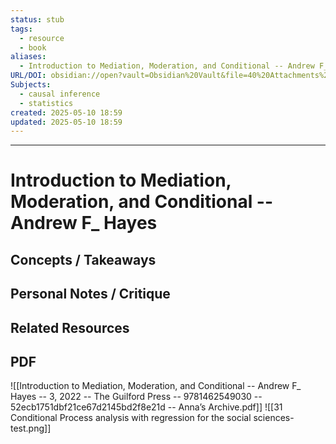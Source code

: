 ```yaml
---
status: stub
tags:
  - resource
  - book
aliases:
  - Introduction to Mediation, Moderation, and Conditional -- Andrew F_ Hayes
URL/DOI: obsidian://open?vault=Obsidian%20Vault&file=40%20Attachments%2FIntroduction%20to%20Mediation%2C%20Moderation%2C%20and%20Conditional%20--%20Andrew%20F_%20Hayes%20--%203%2C%202022%20--%20The%20Guilford%20Press%20--%209781462549030%20--%2052ecb1751dbf21ce67d2145bd2f8e21d%20--%20Anna%E2%80%99s%20Archive.pdf
Subjects:
  - causal inference
  - statistics
created: 2025-05-10 18:59
updated: 2025-05-10 18:59
---
```

---
# Introduction to Mediation, Moderation, and Conditional -- Andrew F_ Hayes

## Concepts / Takeaways


## Personal Notes / Critique

## Related Resources


## PDF
![[Introduction to Mediation, Moderation, and Conditional -- Andrew F_ Hayes -- 3, 2022 -- The Guilford Press -- 9781462549030 -- 52ecb1751dbf21ce67d2145bd2f8e21d -- Anna’s Archive.pdf]]
![[31 Conditional Process analysis with regression for the social sciences-test.png]]
